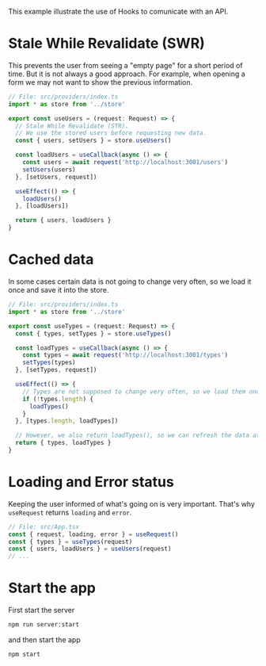 This example illustrate the use of Hooks to comunicate with an API.

# Stale While Revalidate (SWR)

This prevents the user from seeing a "empty page" for a short period of time. But it is not always a good approach. For example, when opening a form we may not want to show the previous information.

```ts
// File: src/providers/index.ts
import * as store from '../store'

export const useUsers = (request: Request) => {
  // Stale While Revalidate (STR).
  // We use the stored users before requesting new data.
  const { users, setUsers } = store.useUsers()

  const loadUsers = useCallback(async () => {
    const users = await request('http://localhost:3001/users')
    setUsers(users)
  }, [setUsers, request])

  useEffect(() => {
    loadUsers()
  }, [loadUsers])

  return { users, loadUsers }
}
```

# Cached data

In some cases certain data is not going to change very often, so we load it once and save it into the store.

```ts
// File: src/providers/index.ts
import * as store from '../store'

export const useTypes = (request: Request) => {
  const { types, setTypes } = store.useTypes()

  const loadTypes = useCallback(async () => {
    const types = await request('http://localhost:3001/types')
    setTypes(types)
  }, [setTypes, request])

  useEffect(() => {
    // Types are not supposed to change very often, so we load them once
    if (!types.length) {
      loadTypes()
    }
  }, [types.length, loadTypes])

  // However, we also return loadTypes(), so we can refresh the data at any time.
  return { types, loadTypes }
}
```

# Loading and Error status

Keeping the user informed of what's going on is very important.
That's why `useRequest` returns `loading` and `error`.

```ts
// File: src/App.tsx
const { request, loading, error } = useRequest()
const { types } = useTypes(request)
const { users, loadUsers } = useUsers(request)
// ...
```

# Start the app

First start the server
```bash
npm run server:start
```

and then start the app
```bash
npm start
```
